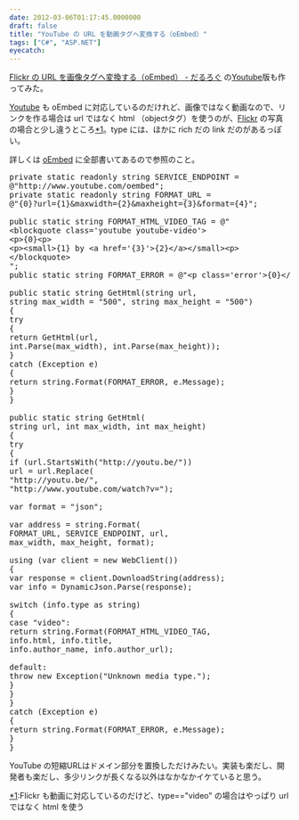 ```yaml
---
date: 2012-03-06T01:17:45.0000000
draft: false
title: "YouTube の URL を動画タグへ変換する（oEmbed）"
tags: ["C#", "ASP.NET"]
eyecatch: 
---
```

<p><a href="http://daruyanagi.hatenablog.com/entry/2012/03/03/225037">Flickr &#x306E; URL &#x3092;&#x753B;&#x50CF;&#x30BF;&#x30B0;&#x3078;&#x5909;&#x63DB;&#x3059;&#x308B;&#xFF08;oEmbed&#xFF09; - &#x3060;&#x308B;&#x308D;&#x3050;</a> の<a class="keyword" href="http://d.hatena.ne.jp/keyword/Youtube">Youtube</a>版も作ってみた。</p><p><a class="keyword" href="http://d.hatena.ne.jp/keyword/Youtube">Youtube</a> も oEmbed に対応しているのだけれど、画像ではなく動画なので、リンクを作る場合は url ではなく html （objectタグ）を使うのが、<a class="keyword" href="http://d.hatena.ne.jp/keyword/Flickr">Flickr</a> の写真の場合と少し違うところ<a href="#f1" name="fn1" title="Flickr も動画に対応しているのだけど、type=="video" の場合はやっぱり url ではなく html を使う">*1</a>。type には、ほかに rich だの link だのがあるっぽい。</p><p>詳しくは <a href="http://oembed.com/">oEmbed</a> に全部書いてあるので参照のこと。</p>

<pre class="code" data-unlink>private static readonly string SERVICE_ENDPOINT =
@&#34;http://www.youtube.com/oembed&#34;;
private static readonly string FORMAT_URL =
@&#34;{0}?url={1}&amp;maxwidth={2}&amp;maxheight={3}&amp;format={4}&#34;;

public static string FORMAT_HTML_VIDEO_TAG = @&#34;
&lt;blockquote class=&#39;youtube youtube-video&#39;&gt;
&lt;p&gt;{0}&lt;p&gt;
&lt;p&gt;&lt;small&gt;{1} by &lt;a href=&#39;{3}&#39;&gt;{2}&lt;/a&gt;&lt;/small&gt;&lt;p&gt;
&lt;/blockquote&gt;
&#34;;
public static string FORMAT_ERROR = @&#34;&lt;p class=&#39;error&#39;&gt;{0}&lt;/p&gt;&#34;;

public static string GetHtml(string url,
string max_width = &#34;500&#34;, string max_height = &#34;500&#34;)
{
try
{
return GetHtml(url,
int.Parse(max_width), int.Parse(max_height));
}
catch (Exception e)
{
return string.Format(FORMAT_ERROR, e.Message);
}
}

public static string GetHtml(
string url, int max_width, int max_height)
{
try
{
if (url.StartsWith(&#34;http://youtu.be/&#34;))
url = url.Replace(
&#34;http://youtu.be/&#34;,
&#34;http://www.youtube.com/watch?v=&#34;);

var format = &#34;json&#34;;

var address = string.Format(
FORMAT_URL, SERVICE_ENDPOINT, url,
max_width, max_height, format);

using (var client = new WebClient())
{
var response = client.DownloadString(address);
var info = DynamicJson.Parse(response);

switch (info.type as string)
{
case &#34;video&#34;:
return string.Format(FORMAT_HTML_VIDEO_TAG,
info.html, info.title,
info.author_name, info.author_url);

default:
throw new Exception(&#34;Unknown media type.&#34;);
}
}
}
catch (Exception e)
{
return string.Format(FORMAT_ERROR, e.Message);
}
}</pre>
<p>YouTube の短縮URLはドメイン部分を置換しただけみたい。実装も楽だし、開発者も楽だし、多少リンクが長くなる以外はなかなかイケていると思う。</p>
<div class="footnote">
<p class="footnote"><a href="#fn1" name="f1" class="footnote-number">*1</a><span class="footnote-delimiter">:</span><span class="footnote-text">Flickr も動画に対応しているのだけど、type=="video" の場合はやっぱり url ではなく html を使う</span></p>
</div>